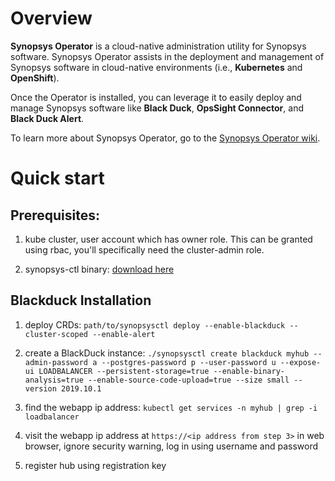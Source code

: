 # Overview

**Synopsys Operator** is a cloud-native administration utility for Synopsys software.  Synopsys Operator assists in the deployment and management of Synopsys software in cloud-native environments (i.e., **Kubernetes** and **OpenShift**). 

Once the Operator is installed, you can leverage it to easily deploy and manage Synopsys software like **Black Duck**, **OpsSight Connector**, and **Black Duck Alert**.

To learn more about Synopsys Operator, go to the [Synopsys Operator wiki](https://github.com/blackducksoftware/synopsys-operator/wiki).

# Quick start

## Prerequisites:

1. kube cluster, user account which has owner role.
   This can be granted using rbac, you'll specifically need the cluster-admin role.

2. synopsys-ctl binary: [download here](https://github.com/blackducksoftware/synopsys-operator/releases)

## Blackduck Installation

1. deploy CRDs: `path/to/synopsysctl deploy --enable-blackduck --cluster-scoped --enable-alert`

2. create a BlackDuck instance: `./synopsysctl create blackduck myhub --admin-password a --postgres-password p --user-password u --expose-ui LOADBALANCER --persistent-storage=true --enable-binary-analysis=true --enable-source-code-upload=true --size small --version 2019.10.1`

3. find the webapp ip address: `kubectl get services -n myhub | grep -i loadbalancer`

4. visit the webapp ip address at `https://<ip address from step 3>` in web browser, ignore security warning, log in using username and password

5. register hub using registration key
